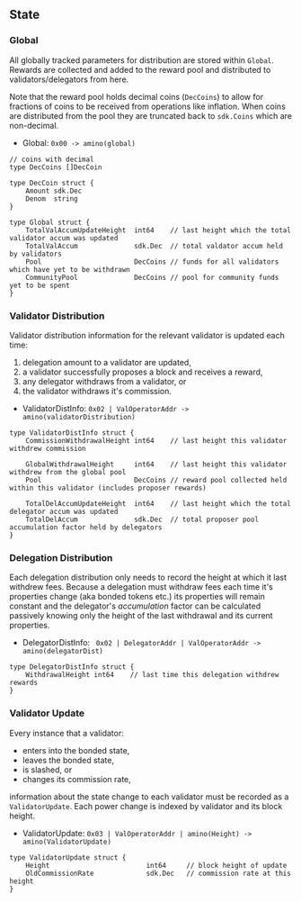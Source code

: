 ## State

### Global

All globally tracked parameters for distribution are stored within
`Global`. Rewards are collected and added to the reward pool and
distributed to validators/delegators from here. 

Note that the reward pool holds decimal coins (`DecCoins`) to allow 
for fractions of coins to be received from operations like inflation. 
When coins are distributed from the pool they are truncated back to 
`sdk.Coins` which are non-decimal. 

 - Global:  `0x00 -> amino(global)`

```golang
// coins with decimal 
type DecCoins []DecCoin

type DecCoin struct {
    Amount sdk.Dec
    Denom  string
}

type Global struct {
    TotalValAccumUpdateHeight  int64    // last height which the total validator accum was updated
    TotalValAccum              sdk.Dec  // total valdator accum held by validators
    Pool                       DecCoins // funds for all validators which have yet to be withdrawn
    CommunityPool              DecCoins // pool for community funds yet to be spent
}
```

### Validator Distribution

Validator distribution information for the relevant validator is updated each time:
 1. delegation amount to a validator are updated, 
 2. a validator successfully proposes a block and receives a reward,
 3. any delegator withdraws from a validator, or 
 4. the validator withdraws it's commission.

 - ValidatorDistInfo:  `0x02 | ValOperatorAddr -> amino(validatorDistribution)`

```golang
type ValidatorDistInfo struct {
    CommissionWithdrawalHeight int64    // last height this validator withdrew commission

    GlobalWithdrawalHeight     int64    // last height this validator withdrew from the global pool
    Pool                       DecCoins // reward pool collected held within this validator (includes proposer rewards)

    TotalDelAccumUpdateHeight  int64    // last height which the total delegator accum was updated
    TotalDelAccum              sdk.Dec  // total proposer pool accumulation factor held by delegators
}
```

### Delegation Distribution 

Each delegation distribution only needs to record the height at which it last
withdrew fees. Because a delegation must withdraw fees each time it's
properties change (aka bonded tokens etc.) its properties will remain constant
and the delegator's _accumulation_ factor can be calculated passively knowing
only the height of the last withdrawal and its current properties. 
 
 - DelegatorDistInfo: ` 0x02 | DelegatorAddr | ValOperatorAddr -> amino(delegatorDist)`

```golang
type DelegatorDistInfo struct {
    WithdrawalHeight int64    // last time this delegation withdrew rewards
}
```

### Validator Update

Every instance that a validator:
 - enters into the bonded state, 
 - leaves the bonded state,
 - is slashed, or
 - changes its commission rate, 

information about the state change to each validator must be recorded as a `ValidatorUpdate`.
Each power change is indexed by validator and its block height. 

 - ValidatorUpdate: `0x03 | ValOperatorAddr | amino(Height) -> amino(ValidatorUpdate)`

```golang
type ValidatorUpdate struct {
    Height                        int64     // block height of update
    OldCommissionRate             sdk.Dec   // commission rate at this height
}
```
